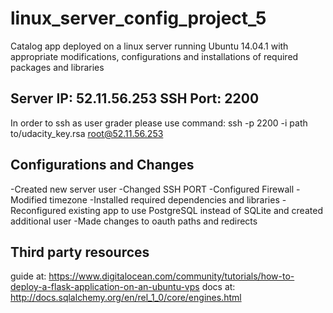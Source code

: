 # linux_server_config_project_5

Catalog app deployed on a linux server running Ubuntu 14.04.1 with appropriate modifications, configurations and installations of required packages and libraries

## Server IP: 52.11.56.253 SSH Port: 2200

In order to ssh as user grader please use command:
ssh -p 2200 -i path to/udacity_key.rsa root@52.11.56.253

## Configurations and Changes

-Created new server user
-Changed SSH PORT
-Configured Firewall
-Modified timezone
-Installed required dependencies and libraries
-Reconfigured existing app to use PostgreSQL instead of SQLite and created additional user
-Made changes to oauth paths and redirects 

## Third party resources

guide at: https://www.digitalocean.com/community/tutorials/how-to-deploy-a-flask-application-on-an-ubuntu-vps
docs at: http://docs.sqlalchemy.org/en/rel_1_0/core/engines.html
